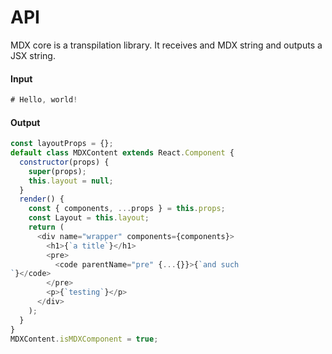# API

MDX core is a transpilation library. It receives and MDX string and outputs a JSX string.

#### Input

```js
# Hello, world!
```

#### Output

```js
const layoutProps = {};
default class MDXContent extends React.Component {
  constructor(props) {
    super(props);
    this.layout = null;
  }
  render() {
    const { components, ...props } = this.props;
    const Layout = this.layout;
    return (
      <div name="wrapper" components={components}>
        <h1>{`a title`}</h1>
        <pre>
          <code parentName="pre" {...{}}>{`and such
`}</code>
        </pre>
        <p>{`testing`}</p>
      </div>
    );
  }
}
MDXContent.isMDXComponent = true;
```
